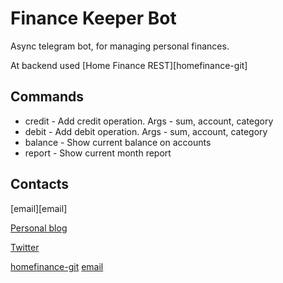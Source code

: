 # Finance Keeper Bot

Async telegram bot, for managing personal finances.

At backend used [Home Finance REST][homefinance-git]

## Commands

- credit - Add credit operation. Args - sum, account, category
- debit - Add debit operation. Args - sum, account, category
- balance - Show current balance on accounts
- report - Show current month report

## Contacts
[email][email]

[Personal blog][blog]

[Twitter][twitter]

[twitter]: https://twitter.com/harlov
[blog]: http://blog.harlov.com
[homefinance-git](https://github.com/harlov/home-finance)
[email](mailto:nikita@harlov.com)